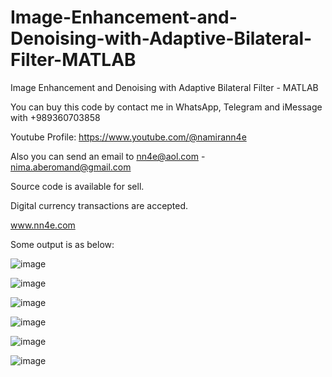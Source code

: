 # Image-Enhancement-and-Denoising-with-Adaptive-Bilateral-Filter-MATLAB
Image Enhancement and Denoising with Adaptive Bilateral Filter - MATLAB

You can buy this code by contact me in WhatsApp, Telegram and iMessage with +989360703858

Youtube Profile: https://www.youtube.com/@namirann4e

Also you can send an email to nn4e@aol.com - nima.aberomand@gmail.com

Source code is available for sell.

Digital currency transactions are accepted.

www.nn4e.com

Some output is as below:

![image](https://github.com/user-attachments/assets/38ad829b-8e46-41a0-80a3-e2d36ce23522)

![image](https://github.com/user-attachments/assets/368bc326-51bc-416b-95a8-f3549e42ffef)

![image](https://github.com/user-attachments/assets/65616681-2f9b-465d-aec8-96a3d2f4f5e4)

![image](https://github.com/user-attachments/assets/b93e34c0-9a9e-4d11-96a6-89eb23a59f66)

![image](https://github.com/user-attachments/assets/3dd9079f-d70d-476e-8f6f-0942f83efb60)

![image](https://github.com/user-attachments/assets/6d9336bf-4038-47d9-99e4-ad0ba4f6679f)
